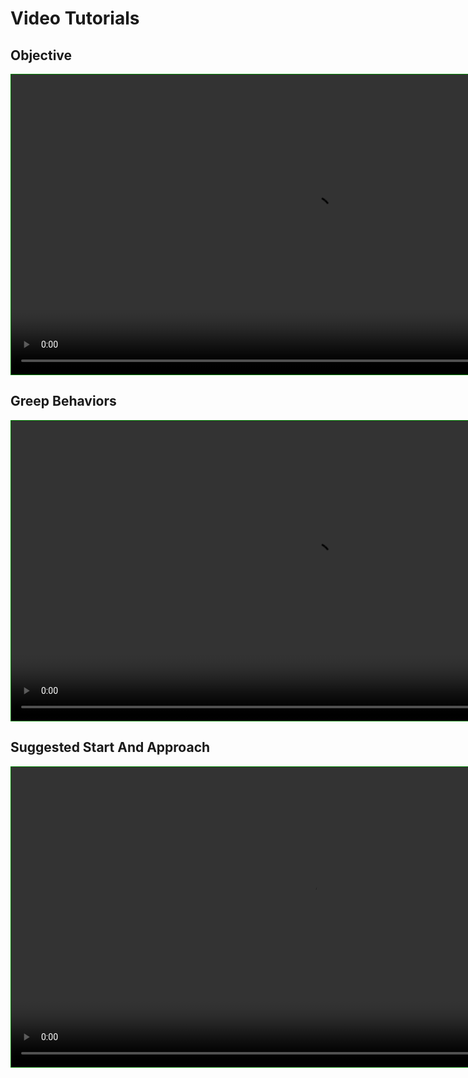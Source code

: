 # Video Tutorials

## Objective

<video width="device-width" height="480" style="border:1px solid green" controls>
    <source type="video/mp4" src="./javadocs/tutorials/1_jfoot-greeps-walkthrough.mp4">
</video>

## Greep Behaviors

<video width="device-width" height="480" style="border:1px solid green" controls>
    <source type="video/mp4" src="./javadocs/tutorials/2_jfoot-greeps-walkthrough.mp4">
</video>

## Suggested Start And Approach

<video width="device-width" height="480" style="border:1px solid green" controls>
    <source type="video/mp4" src="./javadocs/tutorials/3_jfoot-greeps-walkthrough.mp4">
</video>




